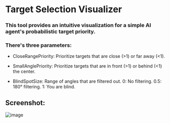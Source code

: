 # Target Selection Visualizer

### This tool provides an intuitive visualization for a simple AI agent's probabilistic target priority.

### There's three parameters:

- CloseRangePriority: Prioritize targets that are close (>1) or far away (<1).

- SmallAnglePriority: Prioritize targets that are in front (>1) or behind (<1) the center.

- BlindSpotSize: Range of angles that are filtered out. 0: No filtering. 0.5: 180° filtering. 1: You are blind.

## Screenshot:

![image](https://user-images.githubusercontent.com/87820315/231776430-5478a779-9c68-4a36-999c-c8e9073ed022.png)
